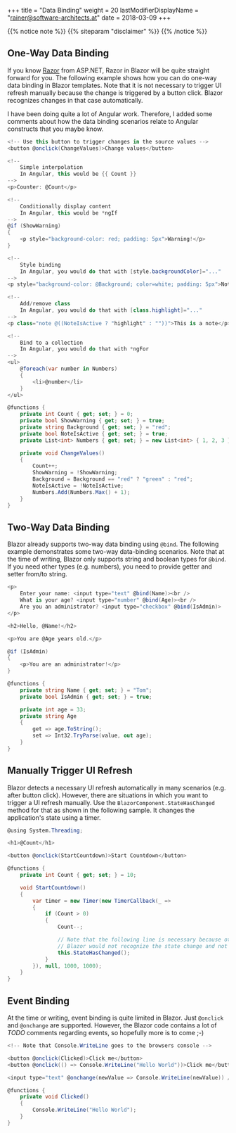 +++
title = "Data Binding"
weight = 20
lastModifierDisplayName = "rainer@software-architects.at"
date = 2018-03-09
+++

{{% notice note %}}
{{% siteparam "disclaimer" %}}
{{% /notice %}}

## One-Way Data Binding

If you know [Razor](https://docs.microsoft.com/en-us/aspnet/core/mvc/views/razor) from ASP.NET, Razor in Blazor will be quite straight forward for you. The following example shows how you can do one-way data binding in Blazor templates. Note that it is not necessary to trigger UI refresh manually because the change is triggered by a button click. Blazor recognizes changes in that case automatically.

I have been doing quite a lot of Angular work. Therefore, I added some comments about how the data binding scenarios relate to Angular constructs that you maybe know.

```cs
<!-- Use this button to trigger changes in the source values -->
<button @onclick(ChangeValues)>Change values</button>

<!-- 
    Simple interpolation
    In Angular, this would be {{ Count }}
-->
<p>Counter: @Count</p>

<!-- 
    Conditionally display content 
    In Angular, this would be *ngIf
-->
@if (ShowWarning)
{
    <p style="background-color: red; padding: 5px">Warning!</p>
}

<!--
    Style binding
    In Angular, you would do that with [style.backgroundColor]="..."
-->
<p style="background-color: @Background; color=white; padding: 5px">Notification</p>

<!--
    Add/remove class
    In Angular, you would do that with [class.highlight]="..."
-->
<p class="note @((NoteIsActive ? "highlight" : ""))">This is a note</p>

<!--
    Bind to a collection 
    In Angular, you would do that with *ngFor
-->
<ul>
    @foreach(var number in Numbers)
    {
        <li>@number</li>
    }
</ul>

@functions {
    private int Count { get; set; } = 0;
    private bool ShowWarning { get; set; } = true;
    private string Background { get; set; } = "red";
    private bool NoteIsActive { get; set; } = true;
    private List<int> Numbers { get; set; } = new List<int> { 1, 2, 3 };

    private void ChangeValues()
    {
        Count++;
        ShowWarning = !ShowWarning;
        Background = Background == "red" ? "green" : "red";
        NoteIsActive = !NoteIsActive;
        Numbers.Add(Numbers.Max() + 1);
    }
}
```

## Two-Way Data Binding

Blazor already supports two-way data binding using `@bind`. The following example demonstrates some two-way data-binding scenarios. Note that at the time of writing, Blazor only supports string and boolean types for `@bind`. If you need other types (e.g. numbers), you need to provide getter and setter from/to string.

```cs
<p>
    Enter your name: <input type="text" @bind(Name)><br />
    What is your age? <input type="number" @bind(Age)><br />
    Are you an administrator? <input type="checkbox" @bind(IsAdmin)>
</p>

<h2>Hello, @Name!</h2>

<p>You are @Age years old.</p>

@if (IsAdmin)
{
    <p>You are an administrator!</p>
}

@functions {
    private string Name { get; set; } = "Tom";
    private bool IsAdmin { get; set; } = true;

    private int age = 33;
    private string Age
    {
        get => age.ToString();
        set => Int32.TryParse(value, out age);
    }
}
```

## Manually Trigger UI Refresh

Blazor detects a necessary UI refresh automatically in many scenarios (e.g. after button click). However, there are situations in which you want to trigger a UI refresh manually. Use the `BlazorComponent.StateHasChanged` method for that as shown in the following sample. It changes the application's state using a timer.

```cs
@using System.Threading;

<h1>@Count</h1>

<button @onclick(StartCountdown)>Start Countdown</button>

@functions {
    private int Count { get; set; } = 10;

    void StartCountdown()
    {
        var timer = new Timer(new TimerCallback(_ =>
        {
            if (Count > 0)
            {
                Count--;

                // Note that the following line is necessary because otherwise
                // Blazor would not recognize the state change and not refresh the UI
                this.StateHasChanged();
            }
        }), null, 1000, 1000);
    }
}
```

## Event Binding

At the time or writing, event binding is quite limited in Blazor. Just `@onclick` and `@onchange` are supported. However, the Blazor code contains a lot of *TODO* comments regarding events, so hopefully more is to come ;-)

```cs
<!-- Note that Console.WriteLine goes to the browsers console -->

<button @onclick(Clicked)>Click me</button>
<button @onclick(() => Console.WriteLine("Hello World"))>Click me</button>

<input type="text" @onchange(newValue => Console.WriteLine(newValue)) />

@functions {
    private void Clicked()
    {
        Console.WriteLine("Hello World");
    }
}
```

